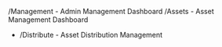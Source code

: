 /Management                 - Admin Management Dashboard
/Assets                     - Asset Management Dashboard
- /Distribute               - Asset Distribution Management